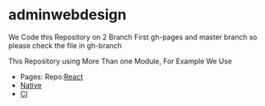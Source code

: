 # adminwebdesign

We Code this Repository on 2 Branch First gh-pages and master branch so please check the file in gh-branch

This Repository using More Than one Module, For Example We Use

<ul>
<li>Pages:<a href='https://pencarinafkah.github.io/adminwebdesign/nativeweb/'></a> Repo:<a href='https://github.com/pencarinafkah/adminwebdesign/tree/gh-pages/reactjs'>React</a></li>
  <li><a href='https://github.com/pencarinafkah/adminwebdesign/tree/gh-pages/nativeweb'>Native</a></li>
  <li><a href='https://github.com/pencarinafkah/adminwebdesign/tree/gh-pages/CI'>CI</a></li>
</ul>
